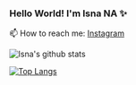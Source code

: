 ### Hello World! I'm Isna NA ✨

📫 How to reach me: 
[Instagram](https://instagram.com/isna.n.a)

![Isna's github stats](https://github-readme-stats.vercel.app/api?username=isnamaku&theme=tokyonight)

[![Top Langs](https://github-readme-stats.vercel.app/api/top-langs/?username=isnamaku&langs_count=10&count_private=true)](https://github.com/isnamaku/github-readme-stats)
<!--
**isnamaku/isnamaku** is a ✨ _special_ ✨ repository because its `README.md` (this file) appears on your GitHub profile.

Here are some ideas to get you started:

- 🔭 I’m currently working on ...
- 🌱 I’m currently learning ...
- 👯 I’m looking to collaborate on ...
- 🤔 I’m looking for help with ...
- 💬 Ask me about ...
- 📫 How to reach me: ...
- 😄 Pronouns: ...
- ⚡ Fun fact: ...
-->

